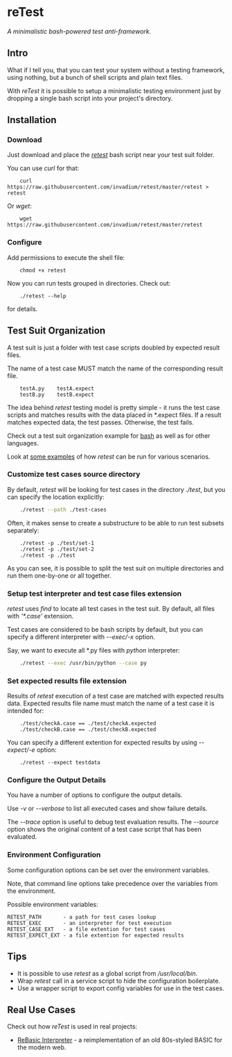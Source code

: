 # reTest

_A minimalistic bash-powered test anti-framework._


## Intro

What if I tell you, that you can test your system without
a testing framework, using nothing, but a bunch
of shell scripts and plain text files.

With _reTest_ it is possible to setup a minimalistic
testing environment just by dropping a single bash
script into your project's directory.


## Installation


### Download

Just download and place the [_retest_](https://raw.githubusercontent.com/invadium/rebasic/refs/heads/master/retest)
bash script near your test suit folder.

You can use _curl_ for that:
```
    curl https://raw.githubusercontent.com/invadium/retest/master/retest > retest
```

Or _wget_:
```
    wget https://raw.githubusercontent.com/invadium/retest/master/retest
```


### Configure

Add permissions to execute the shell file:
```
    chmod +x retest
```

Now you can run tests grouped in directories. Check out:
```
    ./retest --help
```
for details.



## Test Suit Organization

A test suit is just a folder with test case scripts
doubled by expected result files.

The name of a test case MUST match the name
of the corresponding result file.

```
    testA.py    testA.expect
    testB.py    testB.expect
```

The idea behind _retest_ testing model
is pretty simple - it runs the test case scripts
and matches results with the data placed in *.expect files.
If a result matches expected data, the test passes.
Otherwise, the test fails.

Check out a test suit organization example
for [bash](https://github.com/invadium/retest/tree/master/test)
as well as for other languages.

Look at [some examples](https://github.com/invadium/retest/blob/master/validate)
of how _retest_ can be run for various scenarios.


### Customize test cases source directory

By default, _retest_ will be looking for test cases
in the directory _./test_, but you can specify
the location explicitly:

```bash
    ./retest --path ./test-cases
```

Often, it makes sense to create a substructure
to be able to run test subsets separately:
```
    ./retest -p ./test/set-1
    ./retest -p ./test/set-2
    ./retest -p ./test
```
As you can see, it is possible to split
the test suit on multiple directories and run them
one-by-one or all together.


### Setup test interpreter and test case files extension
_retest_ uses _find_ to locate all test cases
in the test suit. By default, all files with
_'*.case'_ extension.

Test cases are considered to be bash scripts
by default, but you can specify a different
interpreter with _--exec/-x_ option.

Say, we want to execute all *.py files with
_python_ interpreter:

```bash
    ./retest --exec /usr/bin/python --case py
```


### Set expected results file extension
Results of _retest_ execution of a test case
are matched with expected results data.
Expected results file name must match
the name of a test case it is intended for:

```
    ./test/checkA.case == ./test/checkA.expected
    ./test/checkB.case == ./test/checkB.expected
```

You can specify a different extention
for expected results by using _--expect/-e_ option:

```
    ./retest --expect testdata
```


### Configure the Output Details
You have a number of options to configure
the output details.

Use _-v_ or _--verbose_ to list all executed cases
and show failure details.

The _--trace_ option is useful to debug test evaluation results.
The _--source_ option shows the original content
of a test case script that has been evaluated.


### Environment Configuration

Some configuration options can be set over the environment variables.

Note, that command line options take precedence over the variables
from the environment.

Possible environment variables:
```
RETEST_PATH       - a path for test cases lookup
RETEST_EXEC       - an interpreter for test execution
RETEST_CASE_EXT   - a file extention for test cases
RETEST_EXPECT_EXT - a file extention for expected results
```



## Tips

* It is possible to use _retest_ as a global script from _/usr/local/bin_.
* Wrap _retest_ call in a service script to hide the configuration boilerplate.
* Use a wrapper script to export config variables for use in the test cases.



## Real Use Cases

Check out how *reTest* is used in real projects:

* [ReBasic Interpreter](https://github.com/invadium/rebasic) - a reimplementation of an old 80s-styled BASIC for the modern web.

